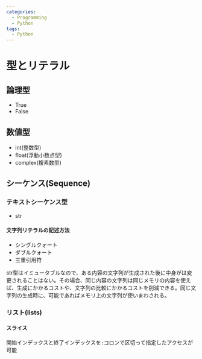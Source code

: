 ```yaml
---
categories:
  - Programming
  - Python
tags:
  - Python
---
```


# 型とリテラル

## 論理型

- True
- False

## 数値型

- int(整数型)
- float(浮動小数点型)
- complex(複素数型)


## シーケンス(Sequence)

### テキストシーケンス型

- str

#### 文字列リテラルの記述方法

- シングルクォート
- ダブルクォート
- 三重引用符

str型はイミュータブルなので、ある内容の文字列が生成された後に中身がは変更されることはない。その場合、同じ内容の文字列は同じメモリの内容を使えば、生成にかかるコストや、文字列の比較にかかるコストを削減できる。同じ文字列の生成時に、可能であればメモリ上の文字列が使いまわされる。


### リスト(lists)

#### スライス

開始インデックスと終了インデックスを`:`コロンで区切って指定したアクセスが可能
